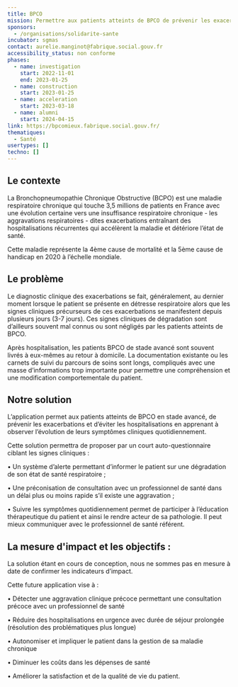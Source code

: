 ```yaml
---
title: BPCO
mission: Permettre aux patients atteints de BPCO de prévenir les exacerbations et d’éviter les hospitalisations
sponsors:
  - /organisations/solidarite-sante
incubator: sgmas
contact: aurelie.manginot@fabrique.social.gouv.fr
accessibility_status: non conforme
phases:
  - name: investigation
    start: 2022-11-01
    end: 2023-01-25
  - name: construction
    start: 2023-01-25
  - name: acceleration
    start: 2023-03-18
  - name: alumni
    start: 2024-04-15
link: https://bpcomieux.fabrique.social.gouv.fr/
thematiques:
  - Santé
usertypes: []
techno: []
---
```

## Le contexte

La Bronchopneumopathie Chronique Obstructive (BCPO) est une maladie respiratoire chronique qui touche 3,5 millions de patients en France avec une évolution certaine vers une insuffisance respiratoire chronique - les aggravations respiratoires - dites exacerbations entraînant des hospitalisations récurrentes qui accélèrent la maladie et détériore l’état de santé.

Cette maladie représente la 4ème cause de mortalité et la 5ème cause de handicap en 2020 à l’échelle mondiale.

## Le problème
Le diagnostic clinique des exacerbations se fait, généralement, au dernier moment lorsque le patient se présente en détresse respiratoire alors que les signes cliniques précurseurs de ces exacerbations se manifestent depuis plusieurs jours (3-7 jours). Ces signes cliniques de dégradation sont d’ailleurs souvent mal connus ou sont négligés par les patients atteints de BPCO.

Après hospitalisation, les patients BPCO de stade avancé sont souvent livrés à eux-mêmes au retour à domicile. La documentation existante ou les carnets de suivi du parcours de soins sont longs, compliqués avec une masse d’informations trop importante pour permettre une compréhension et une modification comportementale du patient.

## Notre solution

L’application permet aux patients atteints de BPCO en stade avancé, de prévenir les exacerbations et d’éviter les hospitalisations en apprenant à observer l’évolution de leurs symptômes cliniques quotidiennement.

Cette solution permettra de proposer par un court auto-questionnaire ciblant les signes cliniques :

•	Un système d’alerte permettant d’informer le patient sur une dégradation de son état de santé respiratoire ;

•	Une préconisation de consultation avec un professionnel de santé   dans un délai plus ou moins rapide s’il existe une aggravation ;

•	Suivre les symptômes quotidiennement permet de participer à l’éducation thérapeutique du patient et ainsi le rendre acteur de sa pathologie. Il peut mieux communiquer avec le professionnel de santé référent.

## La mesure d'impact et les objectifs : 
La solution étant en cours de conception, nous ne sommes pas en mesure à date de confirmer les indicateurs d’impact. 

Cette future application vise à :  

•	Détecter une aggravation clinique précoce permettant une consultation précoce avec un professionnel de santé 

•	Réduire des hospitalisations en urgence avec durée de séjour prolongée (résolution des problématiques plus longue)
 
•	Autonomiser et impliquer le patient dans la gestion de sa maladie chronique 

•	Diminuer les coûts dans les dépenses de santé

•	Améliorer la satisfaction et de la qualité de vie du patient.